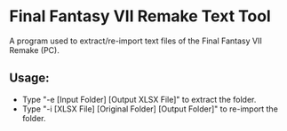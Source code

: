 # Final Fantasy VII Remake Text Tool

A program used to extract/re-import text files of the Final Fantasy VII Remake (PC).

## Usage:
* Type "-e [Input Folder] [Output XLSX File]" to extract the folder.
* Type "-i [XLSX File] [Original Folder] [Output Folder]" to re-import the folder.
